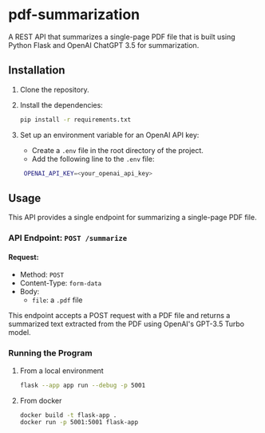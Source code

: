 # pdf-summarization
A REST API that summarizes a single-page PDF file that is built using Python Flask and OpenAI ChatGPT 3.5 for summarization.

## Installation

1. Clone the repository.
2. Install the dependencies:
    
    ```bash
    pip install -r requirements.txt
    ```
3. Set up an environment variable for an OpenAI API key:
   
   - Create a `.env` file in the root directory of the project.
   - Add the following line to the `.env` file:
   
   ```bash
    OPENAI_API_KEY=<your_openai_api_key>
    ```

## Usage

This API provides a single endpoint for summarizing a single-page PDF file.

### API Endpoint: `POST /summarize`
#### Request:
- Method: `POST`
- Content-Type: `form-data`
- Body: 
    - `file`: a `.pdf` file

This endpoint accepts a POST request with a PDF file and returns a summarized text extracted from the PDF using OpenAI's GPT-3.5 Turbo model.





### Running the Program


1. From a local environment

    ```bash
   flask --app app run --debug -p 5001
   ```

2. From docker

   ```bash
   docker build -t flask-app .
   docker run -p 5001:5001 flask-app
   ```
